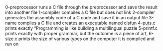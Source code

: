 0-preprocessor runs a C file through the preprocessor and save the result into another file
1-compiler compiles a C file but does not link
2-compiler generates the assembly code of a C code and save it in an output file
3-name compiles a C file and creates an executable named cisfun
4-puts.c prints exactly “Programming is like building a multilingual puzzle
5-printf.c prints exactly with proper grammar, but the outcome is a piece of art,
6-size.c prints the size of various types on the computer it is compiled and run on
